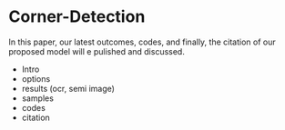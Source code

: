 # Corner-Detection
In this paper, our latest outcomes, codes, and finally, the citation of our proposed model will e pulished and discussed. 
- Intro
- options
- results (ocr, semi image)
- samples
- codes
- citation
